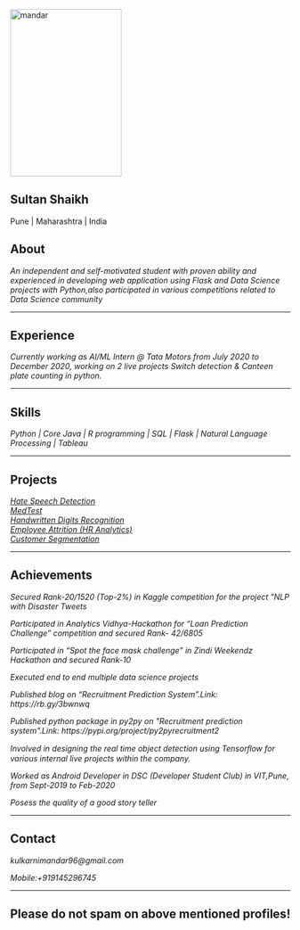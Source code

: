 <!DOCTYPE html>
<html lang="en">
<head>

</head>
<body>
    <div class="grid-2">
        <div class="section-1">
            <img src="https://github.com/mandar196/mandar196.github.io/blob/master/m1.jpeg" alt="mandar" height="300" width="200">
            <h2>Sultan Shaikh</h2>
            <p>Pune | Maharashtra | India</p>
            <a href="https://www.kaggle.com/mandarkulkarnipune"><i class="fab fa-kaggle"></i></a>
            <a href="https://www.linkedin.com/in/mandar-kulkarni196"><i class="fab fa-linkedin"></i></a>
            <a href="https://www.github.com/mandar196"><i class="fab fa-github"></i></a>
        </div>
        <div class="section-2">
            <h2>About</h2>
            <p><i>An independent and self-motivated student with proven ability and experienced in developing web application using Flask and Data Science projects with Python,also participated in various competitions related to Data Science community</i></p>
            <hr>
            <h2>Experience</h2>
            <p><i>Currently working as AI/ML Intern @ Tata Motors from July 2020 to December 2020, working on 2 live projects Switch detection & Canteen plate counting in python.</i></p>
            <hr>
            <h2>Skills</h2>
            <p><i> Python | Core Java | R programming | SQL | Flask | Natural Language Processing | Tableau</i></p>
            <hr>
            <h2>Projects</h2>
            <a href="https://github.com/mandar196/Hate_Speech_Detection-NLP"><i>Hate Speech Detection</i></a>
	    <br>
            <a href="https://medtestmlwebapp.herokuapp.com/"><i>MedTest</i></a>
            <br>
            <a href="https://github.com/mandar196/Handwritten_Digit_Classifier_CNN"><i>Handwritten Digits Recognition</i></a>
            <br>
            <a href="https://github.com/mandar196/Employee_Attrition-HR-Analytics"><i>Employee Attrition (HR Analytics)</i></a>
            <br>
            <a href="https://github.com/mandar196/Customer_Segmentation"><i>Customer Segmentation</i></a>
            <br>
		<hr>
<h2>Achievements</h2>
<p><i>Secured Rank-20/1520 (Top-2%) in Kaggle competition for the project "NLP with Disaster Tweets</i></p>
<p><i>Participated in Analytics Vidhya-Hackathon for “Loan Prediction Challenge” competition and secured Rank- 42/6805</i></p>
<p><i>Participated in “Spot the face mask challenge” in Zindi Weekendz Hackathon and secured Rank-10</i></p>
<p><i>Executed end to end multiple data science projects</i></p>
<p><i>Published blog on “Recruitment Prediction System”.Link: https://rb.gy/3bwnwq</i></p>
<p><i>Published python package in py2py on "Recruitment prediction system".Link: https://pypi.org/project/py2pyrecruitment2</i></p>
<p><i>Involved in designing the real time object detection using Tensorﬂow for various internal live projects within the company.</i></p>
<p><i>Worked as Android Developer in DSC (Developer Student Club) in VIT,Pune, from Sept-2019 to Feb-2020 </i></p>
<p><i>Posess the quality of a good story teller</i></p>
<hr>
            <h2>Contact</h2>
            <p><i>kulkarnimandar96@gmail.com</i></p>
	    <p><i>Mobile:+919145296745</i></p>
            <hr>
            <h2>Please do not spam on above mentioned profiles!</h2>
